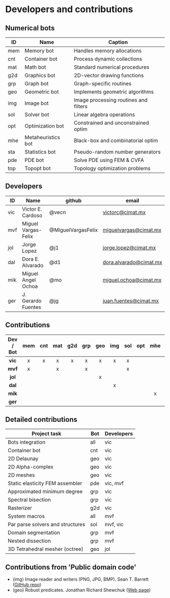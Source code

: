 # Developers and contributions

## Numerical bots

|ID |          Name           |                Caption                 |
|---|-------------------------|----------------------------------------|
|mem| Memory bot              | Handles memory allocations             |
|cnt| Container bot           | Process dynamic collections            |
|mat| Math bot                | Standard numerical procedures          |
|g2d| Graphics bot            | 2D-vector drawing functions            |
|grp| Graph bot               | Graph-specific routines                |
|geo| Geometric bot           | Implements geometric algorithms        |
|img| Image bot               | Image processing routines and filters  |
|sol| Solver bot              | Linear algebra operations              |
|opt| Optimization bot        | Constrained and unconstrained optim    |
|mhe| Metaheuristics bot      | Black-box and combinatorial optim      |
|sta| Statistics bot          | Pseudo-random number generators        |
|pde| PDE bot                 | Solve PDE using FEM & CVFA             |
|top| Topopt bot              | Topology optimization problems         |


## Developers

| ID |       Name        |      github        |          email        |
|----|-------------------|--------------------|-----------------------|
|vic |Victor E. Cardoso  | @vecn              | victorc@cimat.mx      |
|mvf |Miguel Vargas-Felix| @MiguelVargasFelix | miguelvargas@cimat.mx |
|jol |Jorge Lopez        | @j1                | jorge.lopez@cimat.mx  |
|dal |Dora E. Alvarado   | @d1                | dora.alvarado@cimat.mx|
|mik |Miguel Angel Ochoa | @mo                | miguel.ochoa@cimat.mx |
|ger |J. Gerardo Fuentes | @jg                | juan.fuentes@cimat.mx |

## Contributions

| Dev / Bot | mem | cnt | mat | g2d | grp | geo | img | sol | opt | mhe | sta | pde | top |
|:---------:|:---:|:---:|:---:|:---:|:---:|:---:|:---:|:---:|:---:|:---:|:---:|:---:|:---:|
|  **vic**  |  x  |  x  |  x  |  x  |  x  |  x  |  x  |  x  |     |     |  x  |  x  |     |
|  **mvf**  |  x  |     |  x  |     |  x  |     |     |  x  |     |     |     |  x  |     |
|  **jol**  |     |     |     |     |     |  x  |     |     |     |     |     |     |     |
|  **dal**  |     |     |     |     |     |     |  x  |     |     |     |     |     |     |
|  **mik**  |     |     |     |     |     |     |     |     |     |  x  |     |     |  x  |
|  **ger**  |     |     |     |     |     |     |     |     |     |     |     |  x  |     |


## Detailed contributions

| Project task                      | Bot | Developers |
|-----------------------------------|-----|------------|
|Bots integration                   | all |vic         |
|Container bot                      | cnt |vic         |
|2D Delaunay                        | geo |vic         |
|2D Alpha-complex                   | geo |vic         |
|2D meshes                          | geo |vic         |
|Static elasticity FEM assembler    | pde |vic, mvf    |
|Approximated minimum degree        | grp |vic         |
|Spectral bisection                 | grp |vic         |
|Rasterizer                         | g2d |vic         |
|System macros                      | all |mvf         |
|Par parse solvers and structures   | sol |mvf, vic    |
|Domain segmentation                | grp |mvf         |
|Nested dissection                  | grp |mvf         |
|3D Tetrahedral mesher (octree)     | geo |jol         |

## Contributions from 'Public domain code'
- (img) Image reader and writers (PNG, JPG, BMP).
  Sean T. Barrett
  ([GitHub repo](https://github.com/nothings/stb))
- (geo) Robust predicates.
  Jonathan Richard Shewchuk
  ([Web page](https://www.cs.cmu.edu/~quake/robust.html))
    